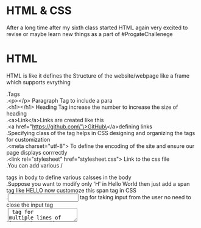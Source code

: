 # HTML & CSS
After a long time after my sixth class started HTML again very excited to revise or maybe learn new things as a part of #ProgateChallenege</br> 

# HTML

HTML is like it defines the Structure of the website/webpage like a frame which supports evrything</br>

.Tags</br>
.\<p\>\<\/p\> Paragraph Tag to include a para</br>
.\<h1\>\<\/h1\> Heading Tag increase the number to increase the size of heading</br>
.\<a\>Link\<\/a\>Links are created like this</br>
.\<a href\=\"https://github.com\"\>GitHub\<\/a\>defining links</br>
.Specifying class of the tag helps in CSS designing and organizing the tags for customization</br>
.\<meta charset=\"utf-8\"\> To define the encoding of the site and ensure our page displays corrrectly</br>
.\<link rel=\"stylesheet\" href=\"stylesheet.css\"\> Link to the css file</br>
.You can add various /<div/> tags in body to define various calsses in the body</br>
.Suppose you want to modify only 'H' in Hello World then just add a span tag like <sapn>H</span>ELLO now customoze this span tag in CSS</br>
.<input> tag for taking input from the user no need to close the input tag</br>
.<textarea> tag for multiple lines of input</br>
.<div class="new"> further usage of div class for proper displaying of multiple child elements



# CSS

CSS Cascading Style Sheets is used to design the websites like colors and decor , I'm totally new to this :smile:

.Just mention the HTML tag and you can change properties or perhaps format them like color,background etc</br>
. As we go furhter there are many things you could do like setting width and breadth adding better looks to your page</br>
. Now using the class of any tag in HTML we can specify the color etc only to selected tags</br>
.You can just change/set colors and properties of whole body or h1 or any tag by just mentioning it's name</br>
.for li tag set *list-style*/:none; to remove bullets and simply display a list</br>
.set float property in list to set alignment like left or right</br>
.defiene padding induvidually like padding-top/right/bottom/left:10px; or simply padding:toppx rpx bpx lpx; </br>
.suppose you want to change the properties of list tag in the header tag you should specify as : *.header-list* *li* {}</br>
.You can add a border with the border property ,you can specify the thickness, style(solid), and color</br>
.Customise borders further like border-bottom, border-top, border-left, or border-right.</br>
.Add more padding inside and outside border for more beautiful looks for the page</br>
.Also do add margins like margin-top etc for adding margins on any side</br>
.we use opacity property to make an element transparent.</br>
.But the problem with opacity is that it makes the entire element transparent, including all the child elements.</br>
.If we only want the background color to be transparent, we can use rgba property.</br>
.Use the display property to display elements as blocks etc block,inline-block etc</br>
.Font weight normal,bold</br>
.Using hover properties and transitions</br>
.float:left property is very useful like orientation of elements in a class mostly like alignmnet
.position: absolute   exactly present on the webpage despite overlapping elements
.position: relative as said by the name relative to other elements
. text-align:center right or left
.The box-shadow property is used to add shadows to elements.
.We can use it by specifying its horizontal length, vertical length, and the color.
.cursor:pointer; property is used to change the mouse pointer from pointer to hand or to edit text and so on
. box-shadow:0 7px #1a7940; property is used for creating 3-D buttons param(horizantal,vertical,color)
.The :active selector can be used to add CSS for when an element is being clicked
.btn:active{box-shadow:nonre;} removes the 3-d effect when button is pressed\
.position:relative;top:7px; adding these two attributes to the active property shows presssed effect when clicked
.position: fixed; to keep position of a element even specify top and left properties
.z-index property lets you manage elements on top of one another like slices
